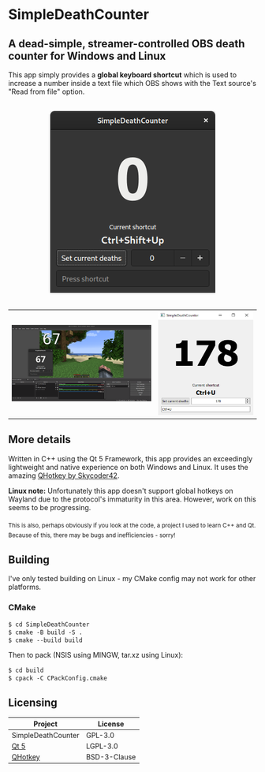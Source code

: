# SimpleDeathCounter
## A dead-simple, streamer-controlled OBS death counter for Windows and Linux

This app simply provides a **global keyboard shortcut** which is used to increase a number inside a text file which OBS shows with the Text source's "Read from file" option.<br/><br/>

<p align="center">
  <img src="/img/linux-showcase.png" alt="Linux Showcase"><br/><br/>
</p>

<table>
  <tr>
    <td>
      <img src="/img/obs-showcase.png" alt="OBS Showcase">
    </td>
    <td>
      <img src="/img/windows-showcase.png" alt="Windows Showcase" width="700px">
    </td>
  </tr>
</table>

## More details
Written in C++ using the Qt 5 Framework, this app provides an exceedingly lightweight and native experience on both Windows and Linux. It uses the amazing [QHotkey by Skycoder42](https://github.com/Skycoder42/QHotkey).

**Linux note:** Unfortunately this app doesn't support global hotkeys on Wayland due to the protocol's immaturity in this area. However, work on this seems to be progressing.

<sub>This is also, perhaps obviously if you look at the code, a project I used to learn C++ and Qt. Because of this, there may be bugs and inefficiencies - sorry!</sub>

## Building
I've only tested building on Linux - my CMake config may not work for other platforms.
### CMake
```
$ cd SimpleDeathCounter
$ cmake -B build -S .
$ cmake --build build
```
Then to pack (NSIS using MINGW, tar.xz using Linux):
```
$ cd build
$ cpack -C CPackConfig.cmake
```

## Licensing
Project|License
-------|--------
SimpleDeathCounter|GPL-3.0
[Qt 5](https://doc.qt.io/qt-5/)|LGPL-3.0
[QHotkey](https://github.com/Skycoder42/QHotkey)|BSD-3-Clause
